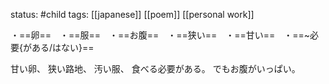 status: #child 
tags: [[japanese]] [[poem]] [[personal work]]

・==卵==　・==服==　・==お腹==　・==狭い==　・==甘い==　・==~必要{がある/はない}==

甘い卵、
狭い路地、
汚い服、
食べる必要がある。
でもお腹がいっぱい。
